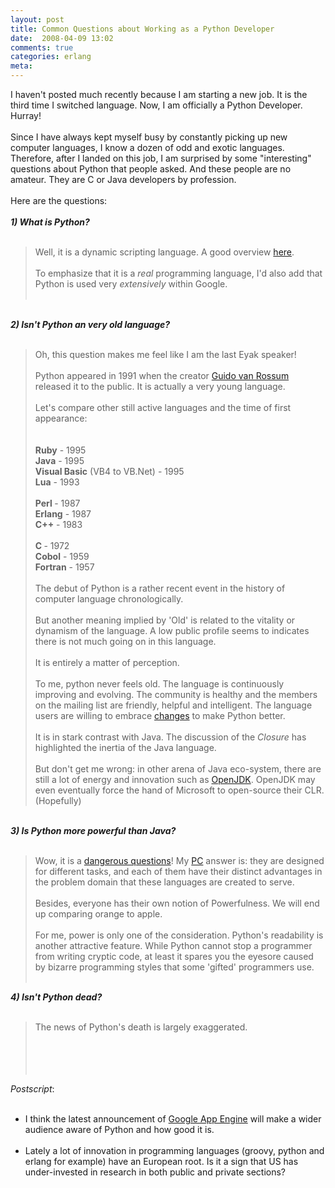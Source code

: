 ```yaml
---
layout: post
title: Common Questions about Working as a Python Developer
date:  2008-04-09 13:02
comments: true
categories: erlang
meta: 
---
```

I haven't posted much recently because I am starting a new job. It is the third time I switched language. Now, I am officially a Python Developer. Hurray!<br /><br />Since I have always kept myself busy by constantly picking up new computer languages, I know a dozen of odd and exotic languages. Therefore, after I landed on this job, I am surprised by some "interesting" questions about Python that people asked. And these people are no amateur. They are C or Java developers by profession.<br /><br />Here are the questions:<br /><br /><span style="font-weight: bold; font-style: italic;">1) What is Python?</span><br /><br /><blockquote>Well, it is a dynamic scripting language. A good overview <a href="http://www.python.org/about/">here</a>.<br /><br />To emphasize that it is a <span style="font-style: italic;">real </span>programming language, I'd also add that Python is used very <span style="font-style: italic;">extensively </span>within Google.<br /><br /></blockquote><br /><span style="font-weight: bold; font-style: italic;">2) Isn't Python an very old language?</span><br /><br /><blockquote>Oh, this question makes me feel like I am the last Eyak speaker!<br /><br />Python appeared in 1991 when the creator <a href="http://www.python.org/%7Eguido/">Guido van Rossum</a> released it to the public. It is actually a very young language.<br /><br />Let's compare other still active languages and the time of first appearance:<br /><br /><br /><span style="font-weight: bold;">Ruby</span> - 1995<br /><span style="font-weight: bold;">Java</span> - 1995<br /><span style="font-weight: bold;">Visual Basic</span> (VB4 to VB.Net) - 1995<br /><span style="font-weight: bold;">Lua</span> - 1993<br /><br /><span style="font-weight: bold;">Perl </span>- 1987<br /><span style="font-weight: bold;">Erlang</span> - 1987<br /><span style="font-weight: bold;">C++</span> - 1983<br /><br /><span style="font-weight: bold;">C </span>- 1972<br /><span style="font-weight: bold;">Cobol</span> - 1959<br /><span style="font-weight: bold;">Fortran</span> - 1957<br /><br />The debut of Python is a rather recent event in the history of computer language chronologically.<br /><br />But another meaning implied by 'Old' is related to the vitality or dynamism of the language. A low public profile seems to indicates there is not much going on in this language.<br /><br />It is entirely a matter of perception.<br /><br />To me, python never feels old. The language is continuously improving and evolving. The community is healthy and the members on the mailing list are friendly, helpful and intelligent. The language users are willing to embrace <a href="http://www.python.org/dev/peps/pep-3000">changes</a> to make Python better.<br /><br />It is in stark contrast with Java. The discussion of the <span style="font-style: italic;">Closure</span> has highlighted the inertia of the Java language.<br /><br />But don't get me wrong: in other arena of Java eco-system, there are still a lot of energy and innovation such as <a href="http://openjdk.java.net/">OpenJDK</a>. OpenJDK may even eventually force the hand of Microsoft to open-source their CLR. (Hopefully)<br /></blockquote><br /><span style="font-weight: bold; font-style: italic;">3) Is Python more powerful than Java?<br /></span><br /><blockquote>Wow, it is a <a href="http://en.wikipedia.org/wiki/Flamebait">dangerous questions</a>! My <a href="http://en.wikipedia.org/wiki/Political_correctness">PC</a> answer is: they are designed for different tasks, and each of them have their distinct advantages in the problem domain that these languages are created to serve.<br /><br />Besides, everyone has their own notion of Powerfulness. We will end up comparing orange to apple.<br /><br />For me, power is only one of the consideration. Python's readability is another attractive feature. While Python cannot stop a programmer from writing cryptic code, at least it spares you the eyesore caused by bizarre programming styles that some 'gifted' programmers use.<br /><br /></blockquote><span style="font-weight: bold; font-style: italic;">4) Isn't Python dead?<br /><br /></span><blockquote><span>The news of Python's death is largely exaggerated.<br /><br /><br /></span><br /><br /></blockquote><span style="font-style: italic;">Postscript</span>:<br /><span style="font-weight: bold; font-style: italic;"></span><br /><ul><li>I think the latest announcement of <a href="http://code.google.com/appengine">Google App Engine</a> will make a wider audience aware of Python and how good it is.<br /><br /></li><li>Lately a lot of innovation in programming languages (groovy, python and erlang for example) have an European root. Is it a sign that US has under-invested in research in both public and private sections?</li></ul>
